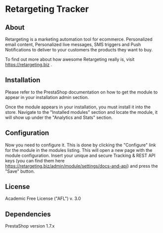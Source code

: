 # Retargeting Tracker

## About

Retargeting is a marketing automation tool for ecommerce. Personalized email content, Personalized live messages, SMS triggers and Push Notifications to deliver to your customers the products they want to buy.

To find out more about how awesome Retargeting really is, visit https://retargeting.biz .

## Installation

Please refer to the PrestaShop documentation on how to get the module to appear in your installation admin section.

Once the module appears in your installation, you must install it into the store. Navigate to the "Installed modules" section and locate the module, it will show up under the "Analytics and Stats" section.

## Configuration

Now you need to configure it. This is done by clicking the "Configure" link for the
module in the modules listing. This will open a new page with the module configuration.
Insert your unique and secure Tracking & REST API keys (you can find them here https://retargeting.biz/admin/module/settings/docs-and-api) and press the "Save" button.

## License

Academic Free License ("AFL") v. 3.0

## Dependencies

PrestaShop version 1.7.x